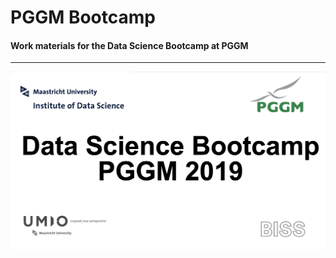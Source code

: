 # PGGM Bootcamp

#### Work materials for the Data Science Bootcamp at PGGM
---

![](img/bootcamp.png)